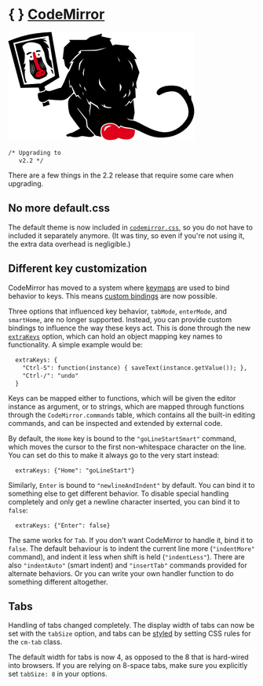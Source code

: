 <span class="logo-braces">{ }</span> [CodeMirror](http://codemirror.net/)
=========================================================================

<img src="baboon.png" alt="logo" class="logo" />

    /* Upgrading to
       v2.2 */

There are a few things in the 2.2 release that require some care when upgrading.

No more default.css
-------------------

The default theme is now included in [`codemirror.css`](../lib/codemirror.css), so you do not have to included it separately anymore. (It was tiny, so even if you're not using it, the extra data overhead is negligible.)

Different key customization
---------------------------

CodeMirror has moved to a system where [keymaps](manual.html#option_keyMap) are used to bind behavior to keys. This means [custom bindings](../demo/emacs.html) are now possible.

Three options that influenced key behavior, `tabMode`, `enterMode`, and `smartHome`, are no longer supported. Instead, you can provide custom bindings to influence the way these keys act. This is done through the new [`extraKeys`](manual.html#option_extraKeys) option, which can hold an object mapping key names to functionality. A simple example would be:

      extraKeys: {
        "Ctrl-S": function(instance) { saveText(instance.getValue()); },
        "Ctrl-/": "undo"
      }

Keys can be mapped either to functions, which will be given the editor instance as argument, or to strings, which are mapped through functions through the `CodeMirror.commands` table, which contains all the built-in editing commands, and can be inspected and extended by external code.

By default, the `Home` key is bound to the `"goLineStartSmart"` command, which moves the cursor to the first non-whitespace character on the line. You can set do this to make it always go to the very start instead:

      extraKeys: {"Home": "goLineStart"}

Similarly, `Enter` is bound to `"newlineAndIndent"` by default. You can bind it to something else to get different behavior. To disable special handling completely and only get a newline character inserted, you can bind it to `false`:

      extraKeys: {"Enter": false}

The same works for `Tab`. If you don't want CodeMirror to handle it, bind it to `false`. The default behaviour is to indent the current line more (`"indentMore"` command), and indent it less when shift is held (`"indentLess"`). There are also `"indentAuto"` (smart indent) and `"insertTab"` commands provided for alternate behaviors. Or you can write your own handler function to do something different altogether.

Tabs
----

Handling of tabs changed completely. The display width of tabs can now be set with the `tabSize` option, and tabs can be [styled](../demo/visibletabs.html) by setting CSS rules for the `cm-tab` class.

The default width for tabs is now 4, as opposed to the 8 that is hard-wired into browsers. If you are relying on 8-space tabs, make sure you explicitly set `tabSize: 8` in your options.

